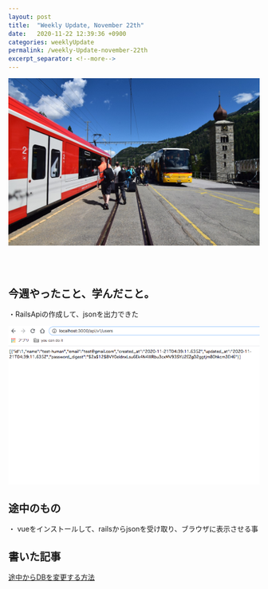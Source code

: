 ```yaml
---
layout: post
title:  "Weekly Update, November 22th"
date:   2020-11-22 12:39:36 +0900
categories: weeklyUpdate
permalink: /weekly-Update-november-22th
excerpt_separator: <!--more-->
---
```

![image here](/assets/img/thumbnail/two.jpeg)

<!--more-->
<br><br>


## 今週やったこと、学んだこと。

・RailsApiの作成して、jsonを出力できた<br>

![image here](/assets/img/code/a.png)


## 途中のもの
・ vueをインストールして、railsからjsonを受け取り、ブラウザに表示させる事



## 書いた記事
[途中からDBを変更する方法](https://qiita.com/kazumawada/items/6999490b98370163b8a9)


